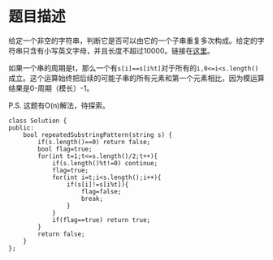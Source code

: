 # 题目描述
给定一个非空的字符串，判断它是否可以由它的一个子串重复多次构成。给定的字符串只含有小写英文字母，并且长度不超过10000。链接在[这里](https://leetcode-cn.com/problems/repeated-substring-pattern/)。

如果一个串的周期是t，那么一个有`s[i]==s[i%t]`对于所有的`i,0<=i<s.length()`成立。这个运算始终把后续的可能子串的所有元素和第一个元素相比，因为模运算结果是0-周期（模长）-1。

P.S. 这题有O(n)解法，待探索。
```
class Solution {
public:
    bool repeatedSubstringPattern(string s) {
        if(s.length()==0) return false;
        bool flag=true;
        for(int t=1;t<=s.length()/2;t++){
            if(s.length()%t!=0) continue;
            flag=true;
            for(int i=t;i<s.length();i++){
                if(s[i]!=s[i%t]){
                    flag=false;
                    break;
                }
            }
            if(flag==true) return true;
        }
        return false;
    }
};
```